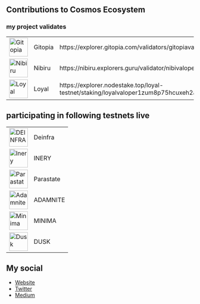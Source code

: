 ## Contributions to Cosmos Ecosystem
### my project validates
<table>
  <tr>
    <td><img width="50" src="https://user-images.githubusercontent.com/38981255/201691739-df61f26e-5c05-46b5-8ce6-0981a6615d60.png" alt="Gitopia"></td>
    <td>Gitopia</td>
    <td>https://explorer.gitopia.com/validators/gitopiavaloper1xddreez25kl6tyxw7650kju8v2uzxyd4x8wx3z</td>
   </tr>
   <tr>
    <td><img width="50" src="https://pbs.twimg.com/profile_images/1556857504394526721/OyWtRrNP_400x400.jpg" alt="Nibiru"></td>
    <td>Nibiru</td>
    <td>https://nibiru.explorers.guru/validator/nibivaloper1qaqsslknv26hx9s43tmt80e5pkdjss0ral57ny</td>
   </tr>
   <tr>
    <td><img width="50" src="https://user-images.githubusercontent.com/38981255/200131380-6f87a774-fde7-43ce-b2df-9f1eb3ab3158.jpg" alt="Loyal"></td>
    <td>Loyal</td>
    <td>https://explorer.nodestake.top/loyal-testnet/staking/loyalvaloper1zum8p75hcuxeh2aj3z5qj76u200mm4tu87lv2j</td>
   </tr>
</table>

## participating in following testnets live
<table>
  <tr>
    <td><img width="50" src="https://res.cloudinary.com/crunchbase-production/image/upload/c_lpad,h_170,w_170,f_auto,b_white,q_auto:eco,dpr_1/r2iykwnuyvhxsusfphy2" alt="DEINFRA"></td>
    <td>Deinfra</td>
  </tr>
  <tr>
    <td><img width="50" src="https://media-exp1.licdn.com/dms/image/C4E0BAQEGyxTVEOmxVw/company-logo_200_200/0/1637483313313?e=2147483647&v=beta&t=xQokldPhblxsOdrBtv5mlIjR874oeMYRBdrmg7OVe3E" alt="Inery"></td>
    <td>INERY</td>
  </tr>
  <tr>
    <td><img width="50" src="https://user-images.githubusercontent.com/38981255/184852284-08b36261-236b-4027-bdc3-487858eb09c7.png" alt="Parastate"></td>
    <td>Parastate</td>
  </tr>
  <tr>
    <td><img width="50" src="https://pbs.twimg.com/profile_images/1577353118597222400/sgCyvge-_400x400.jpg" alt="Adamnite"></td>
    <td>ADAMNITE</td>
  </tr>
  <tr>
    <td><img width="50" src="https://pbs.twimg.com/profile_images/1413009918408331269/mtEQXplO_400x400.jpg" alt="Minima"></td>
    <td>MINIMA</td>
  </tr>
  <tr>
    <td><img width="50" src="https://pbs.twimg.com/profile_images/1478417079355203587/ojOAFXif_400x400.jpg" alt="Dusk"></td>
    <td>DUSK</td>
  </tr>
<table>


## My social
- [Website](https://0xrevo.my.id)
- [Twitter](https://twitter.com/0xRevo)
- [Medium](https://medium.com/@0xRevo)
